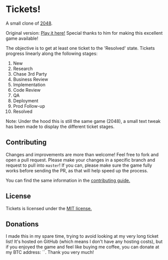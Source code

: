# Tickets!
A small clone of [2048](http://gabrielecirulli.github.io/2048/).

Original version: [Play it here!](http://gabrielecirulli.github.io/2048/) Special thanks to him for making this excellent game available!

The objective is to get at least one ticket to the 'Resolved' state. Tickets progress linearly along the following stages:

1. New
1. Research
1. Chase 3rd Party
1. Business Review
1. Implementation
1. Code Review
1. QA
1. Deployment
1. Prod Follow-up
1. Resolved

Note: Under the hood this is still the same game (2048), a small text tweak has been made to display the different ticket stages.

## Contributing
Changes and improvements are more than welcome! Feel free to fork and open a pull request. Please make your changes in a specific branch and request to pull into `master`! If you can, please make sure the game fully works before sending the PR, as that will help speed up the process.

You can find the same information in the [contributing guide.](https://github.com/insectatorious/2048/blob/master/CONTRIBUTING.md)

## License
Tickets is licensed under the [MIT license.](https://github.com/insectatorious/2048/blob/master/LICENSE.txt)

## Donations
I made this in my spare time, trying to avoid looking at my very long ticket list! It's hosted on GitHub (which means I don't have any hosting costs), but if you enjoyed the game and feel like buying me coffee, you can donate at my BTC address: ``. Thank you very much!
